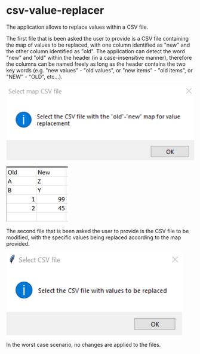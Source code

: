 # csv-value-replacer
The application allows to replace values within a CSV file.

The first file that is been asked the user to provide is a CSV file containing the map of values to be replaced, with one column identified as "new" and the other column identified as "old".
The application can detect the word "new" and "old" within the header (in a case-insensitive manner), therefore the columns can be named freely as long as the header contains the two key words (e.g. "new values" - "old values", or "new items" - "old items", or "NEW" - "OLD", etc...).

![](/images/dialog.png "Map csv dialog")

![](/images/map_csv.png "Map csv")

The second file that is been asked the user to provide is the CSV file to be modified, with the specific values being replaced according to the map provided.

![](/images/dialog2.png "Input csv")

In the worst case scenario, no changes are applied to the files.
